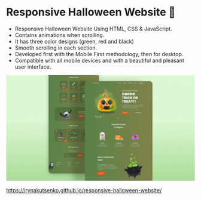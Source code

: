 # Responsive Halloween Website 🎃


- Responsive Halloween Website Using HTML, CSS & JavaScript.
- Contains animations when scrolling.
- It has three color designs (green, red and black)
- Smooth scrolling in each section.
- Developed first with the Mobile First methodology, then for desktop.
- Compatible with all mobile devices and with a beautiful and pleasant user interface.



![halloween](/preview.png)

https://irynakutsenko.github.io/responsive-halloween-website/
